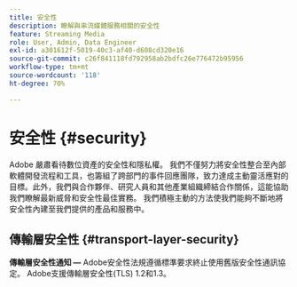 ```yaml
---
title: 安全性
description: 瞭解與串流媒體服務相關的安全性
feature: Streaming Media
role: User, Admin, Data Engineer
exl-id: a301612f-5019-40c3-af40-d608cd320e16
source-git-commit: c26f841118fd792958ab2bdfc26e776472b95956
workflow-type: tm+mt
source-wordcount: '118'
ht-degree: 70%

---
```


# 安全性 {#security}

Adobe 嚴肅看待數位資產的安全性和隱私權。 我們不僅努力將安全性整合至內部軟體開發流程和工具，也籌組了跨部門的事件回應團隊，致力達成主動靈活應對的目標。此外，我們與合作夥伴、研究人員和其他產業組織締結合作關係，這能協助我們瞭解最新威脅和安全性最佳實務。 我們積極主動的方法使我們能夠不斷地將安全性內建至我們提供的產品和服務中。


## 傳輸層安全性 {#transport-layer-security}

**傳輸層安全性通知 —** Adobe安全性法規遵循標準要求終止使用舊版安全性通訊協定。 Adobe支援傳輸層安全性(TLS) 1.2和1.3。

